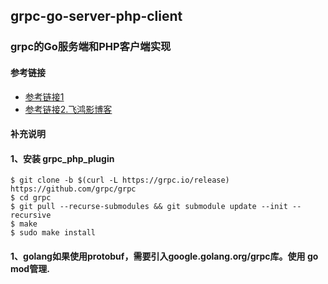 ## grpc-go-server-php-client
### grpc的Go服务端和PHP客户端实现
#### 参考链接
* [参考链接1](https://studygolang.com/articles/21667?fr=sidebar)
* [参考链接2.飞鸿影博客](https://www.cnblogs.com/52fhy/p/11106670.html)

#### 补充说明
#### 1、安装 grpc_php_plugin  
```
$ git clone -b $(curl -L https://grpc.io/release) https://github.com/grpc/grpc   
$ cd grpc   
$ git pull --recurse-submodules && git submodule update --init --recursive   
$ make  
$ sudo make install  
````
#### 1、golang如果使用protobuf，需要引入google.golang.org/grpc库。使用 go mod管理.
